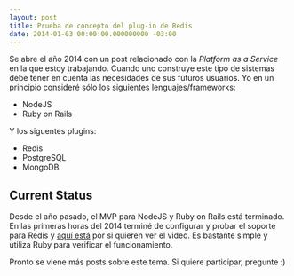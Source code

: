 ```yaml
---
layout: post
title: Prueba de concepto del plug-in de Redis
date: 2014-01-03 00:00:00.000000000 -03:00
---
```

Se abre el año 2014 con un post relacionado con la *Platform as a Service* en la que estoy trabajando. Cuando uno construye este tipo de sistemas debe tener en cuenta las necesidades de sus futuros usuarios. Yo en un principio consideré sólo los siguientes lenguajes/frameworks:

- NodeJS
- Ruby on Rails

Y los siguentes plugins:

- Redis
- PostgreSQL
- MongoDB

## Current Status
Desde el año pasado, el MVP para NodeJS y Ruby on Rails está terminado. En las primeras horas del 2014 terminé de configurar y probar el soporte para Redis y [aquí está](http://asciinema.org/a/7012) por si quieren ver el video. Es bastante simple y utiliza Ruby para verificar el funcionamiento.

Pronto se viene más posts sobre este tema. Si quiere participar, pregunte :)

